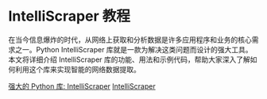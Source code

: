 # IntelliScraper 教程

<show-structure depth="2"/>

在当今信息爆炸的时代，从网络上获取和分析数据是许多应用程序和业务的核心需求之一。Python IntelliScraper 库就是一款为解决这类问题而设计的强大工具。本文将详细介绍 IntelliScraper 库的功能、用法和示例代码，帮助大家深入了解如何利用这个库来实现智能的网络数据提取。


<seealso>
<category ref="ref_docs">
    <a href="https://mp.weixin.qq.com/s/bqwzIdMLOxB1EuPVbq7FYw">强大的 Python 库: IntelliScraper</a>
</category>
<category ref="ref_github">
    <a href="https://github.com/herche-jane/IntelliScraper">IntelliScraper</a>
</category>
<category ref="ref_issues"></category>
<category ref="ref_hf"></category>
<category ref="ref_ms"></category>
</seealso>
